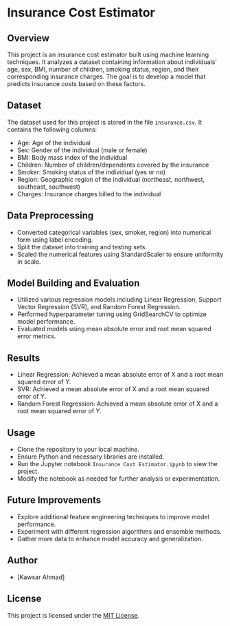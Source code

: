 # Insurance Cost Estimator

## Overview
This project is an insurance cost estimator built using machine learning techniques. It analyzes a dataset containing information about individuals' age, sex, BMI, number of children, smoking status, region, and their corresponding insurance charges. The goal is to develop a model that predicts insurance costs based on these factors.

## Dataset
The dataset used for this project is stored in the file `insurance.csv`. It contains the following columns:
- Age: Age of the individual
- Sex: Gender of the individual (male or female)
- BMI: Body mass index of the individual
- Children: Number of children/dependents covered by the insurance
- Smoker: Smoking status of the individual (yes or no)
- Region: Geographic region of the individual (northeast, northwest, southeast, southwest)
- Charges: Insurance charges billed to the individual

## Data Preprocessing
- Converted categorical variables (sex, smoker, region) into numerical form using label encoding.
- Split the dataset into training and testing sets.
- Scaled the numerical features using StandardScaler to ensure uniformity in scale.

## Model Building and Evaluation
- Utilized various regression models including Linear Regression, Support Vector Regression (SVR), and Random Forest Regression.
- Performed hyperparameter tuning using GridSearchCV to optimize model performance.
- Evaluated models using mean absolute error and root mean squared error metrics.

## Results
- Linear Regression: Achieved a mean absolute error of X and a root mean squared error of Y.
- SVR: Achieved a mean absolute error of X and a root mean squared error of Y.
- Random Forest Regression: Achieved a mean absolute error of X and a root mean squared error of Y.

## Usage
- Clone the repository to your local machine.
- Ensure Python and necessary libraries are installed.
- Run the Jupyter notebook `Insurance Cost Estimator.ipynb` to view the project.
- Modify the notebook as needed for further analysis or experimentation.

## Future Improvements
- Explore additional feature engineering techniques to improve model performance.
- Experiment with different regression algorithms and ensemble methods.
- Gather more data to enhance model accuracy and generalization.

## Author
- [Kawsar Ahmad]

## License
This project is licensed under the [MIT License](LICENSE).

